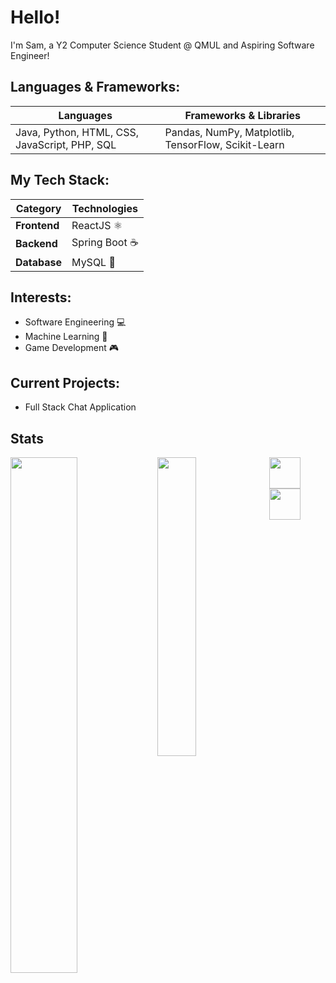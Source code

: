 # Hello!

I'm Sam, a Y2 Computer Science Student @ QMUL and Aspiring Software Engineer!

## Languages & Frameworks:
| **Languages**          | **Frameworks & Libraries**                          |
|------------------------|-----------------------------------------------------|
| Java, Python, HTML, CSS, JavaScript, PHP, SQL | Pandas, NumPy, Matplotlib, TensorFlow, Scikit-Learn |

## My Tech Stack:
| **Category** | **Technologies** |
|--------------|------------------|
| **Frontend** | ReactJS ⚛️       |
| **Backend**  | Spring Boot ☕    |
| **Database** | MySQL 🐬         |

## Interests:
- Software Engineering 💻
- Machine Learning 🤖
- Game Development 🎮

## Current Projects:
- Full Stack Chat Application





## Stats
<img align="left" width=46% src="https://github-readme-stats.vercel.app/api?username=SamChenYu&show_icons=true&theme=algolia" />
<img align="left" width=35% src="https://github-readme-stats.vercel.app/api/top-langs/?username=SamChenYu&layout=compact&theme=algolia" />

  
[<img src="https://github.com/SamChenYu/SamChenYu/assets/150127006/03327fed-39a9-4846-8a4e-4d7843a75df8" width="50">](https://www.linkedin.com/in/sam-chen-yu-a96548258/) [<img src="https://github.com/SamChenYu/SamChenYu/assets/150127006/b241cd85-527c-4045-a4aa-9b66a63236b7" width="50">](https://leetcode.com/CritPotato/)
